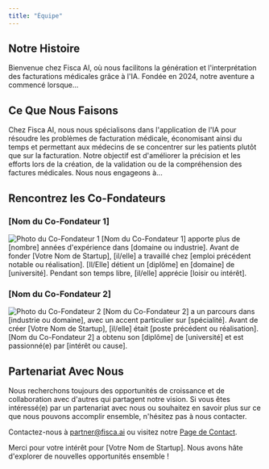 ```yaml
---
title: "Équipe"
---
```


## Notre Histoire

Bienvenue chez Fisca AI, où nous facilitons la génération et l'interprétation des facturations médicales grâce à l'IA. Fondée en 2024, notre aventure a commencé lorsque...

## Ce Que Nous Faisons

Chez Fisca AI, nous nous spécialisons dans l'application de l'IA pour résoudre les problèmes de facturation médicale, économisant ainsi du temps et permettant aux médecins de se concentrer sur les patients plutôt que sur la facturation. Notre objectif est d'améliorer la précision et les efforts lors de la création, de la validation ou de la compréhension des factures médicales. Nous nous engageons à...

## Rencontrez les Co-Fondateurs

### [Nom du Co-Fondateur 1]

![Photo du Co-Fondateur 1](/images/image-placeholder.png)
[Nom du Co-Fondateur 1] apporte plus de [nombre] années d'expérience dans [domaine ou industrie]. Avant de fonder [Votre Nom de Startup], [il/elle] a travaillé chez [emploi précédent notable ou réalisation]. [Il/Elle] détient un [diplôme] en [domaine] de [université]. Pendant son temps libre, [il/elle] apprécie [loisir ou intérêt].

### [Nom du Co-Fondateur 2]

![Photo du Co-Fondateur 2](/images/image-placeholder.png)
[Nom du Co-Fondateur 2] a un parcours dans [industrie ou domaine], avec un accent particulier sur [spécialité]. Avant de créer [Votre Nom de Startup], [il/elle] était [poste précédent ou réalisation]. [Nom du Co-Fondateur 2] a obtenu son [diplôme] de [université] et est passionné(e) par [intérêt ou cause].

## Partenariat Avec Nous

Nous recherchons toujours des opportunités de croissance et de collaboration avec d'autres qui partagent notre vision. Si vous êtes intéressé(e) par un partenariat avec nous ou souhaitez en savoir plus sur ce que nous pouvons accomplir ensemble, n'hésitez pas à nous contacter.

Contactez-nous à [partner@fisca.ai](mailto:partner@fisca.ai) ou visitez notre [Page de Contact](http://fisca.ai/contact).

Merci pour votre intérêt pour [Votre Nom de Startup]. Nous avons hâte d'explorer de nouvelles opportunités ensemble !
